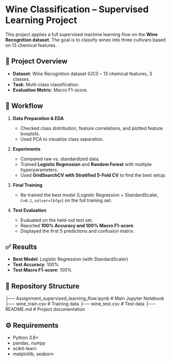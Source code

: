 # Wine Classification – Supervised Learning Project

This project applies a full supervised machine learning flow on the **Wine Recognition dataset**. The goal is to classify wines into three cultivars based on 13 chemical features.

## 📑 Project Overview
- **Dataset**: Wine Recognition dataset (UCI) – 13 chemical features, 3 classes.  
- **Task**: Multi-class classification.  
- **Evaluation Metric**: Macro F1-score.  

## 🔄 Workflow
1. **Data Preparation & EDA**  
   - Checked class distribution, feature correlations, and plotted feature boxplots.  
   - Used PCA to visualize class separation.  

2. **Experiments**  
   - Compared raw vs. standardized data.  
   - Trained **Logistic Regression** and **Random Forest** with multiple hyperparameters.  
   - Used **GridSearchCV with Stratified 5-Fold CV** to find the best setup.  

3. **Final Training**  
   - Re-trained the best model (Logistic Regression + StandardScaler, `C=0.1`, `solver=lbfgs`) on the full training set.  

4. **Test Evaluation**  
   - Evaluated on the held-out test set.  
   - Reported **100% Accuracy and 100% Macro F1-score**.  
   - Displayed the first 5 predictions and confusion matrix.  

## ✅ Results
- **Best Model**: Logistic Regression (with StandardScaler)  
- **Test Accuracy**: 100%  
- **Test Macro F1-score**: 100%  

## 📂 Repository Structure
├── Assignment_supervised_learning_flow.ipynb # Main Jupyter Notebook
├── wine_train.csv # Training data
├── wine_test.csv # Test data
├── README.md # Project documentation

## ⚙️ Requirements
- Python 3.8+  
- pandas, numpy  
- scikit-learn  
- matplotlib, seaborn

